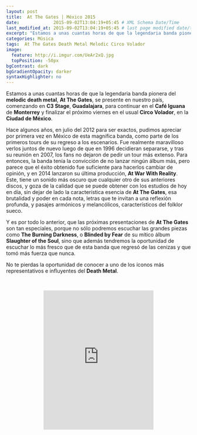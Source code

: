 ```yaml
---
layout: post
title:  At The Gates | México 2015
date:             2015-09-02T13:04:19+05:45 # XML Schema Date/Time
last_modified_at: 2015-09-02T13:04:19+05:45 # last page modified date/time
excerpt: "Estamos a unas cuantas horas de que la legendaria banda pionera del melodic death metal, At The Gates, se presente en nuestro país."
categories: Música
tags:  At The Gates Death Metal Melodic Circo Volador
image:
  feature: http://i.imgur.com/UeAr2xQ.jpg
  topPosition: -50px
bgContrast: dark
bgGradientOpacity: darker
syntaxHighlighter: no
---
```


Estamos a unas cuantas horas de que la legendaria banda pionera del **melodic death metal**, **At The Gates**, se presente en nuestro país, comenzando en **C3 Stage**, **Guadalajara**, para continuar en el **Café Iguana** de **Monterrey** y finalizar el próximo viernes en el usual **Circo Volador**, en la **Ciudad de México**.

Hace algunos años, en julio del 2012 para ser exactos, pudimos apreciar por primera vez en México de esta magnifica banda, como parte de los primeros tours de su regreso a los escenarios. Fue realmente maravilloso verlos juntos de nuevo luego de que en 1996 decidieran separarse, y tras su reunión en 2007, los fans no dejaron de pedir un tour más extenso. Para entonces, la banda tenía la convicción de no lanzar ningún álbum más, pero parece que el éxito obtenido fue suficiente para hacerlos cambiar de opinión, y en 2014 lanzaron su última producción, **At War With Reality**. Este, tiene un sonido más oscuro que cualquier otro de sus anteriores discos, y goza de la calidad que se puede obtener con los estudios de hoy en día, sin dejar de lado la característica esencia de **At The Gates**, esa brutalidad y poder en cada nota, letras que te invitan a una reflexión profunda, y pasajes armónicos y melancólicos, característicos del folklor sueco.

Y es por todo lo anterior, que las próximas presentaciones de **At The Gates** son tan especiales, porque no sólo podremos escuchar las grandes piezas como **The Burning Darkness**, o **Blinded by Fear** de su mítico álbum **Slaughter of the Soul**, sino que además tendremos la oportunidad de escuchar lo más fresco que de esta banda que regresó de las cenizas y que tomó más fuerza que nunca.

No te pierdas la oportunidad de conocer a uno de los íconos más representativos e influyentes del **Death Metal**.

<br><center><iframe src="https://embed.spotify.com/?uri=spotify%3Aalbum%3A5cBynm0jngOdwnEzRVbiYx" width="300" height="380" frameborder="0" allowtransparency="true"></iframe></center><br>
